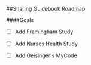 ##Sharing Guidebook Roadmap

####Goals
- [ ] Add Framingham Study
- [ ] Add Nurses Health Study
- [ ] Add Geisinger's MyCode


